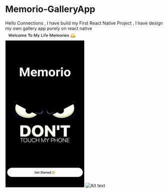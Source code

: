# Memorio-GalleryApp
Hello Connections ,
I have build my First React Native Project , I have design my own gallery app purely on react native
<img src="/reactnative/memorio.jpg" width="50%" height="500px" alt="Alt text" title="Optional title">
<img src="/reactnative/Screenshot(162).jpg" width="50%" height="500px" alt="Alt text" title="Optional title">
